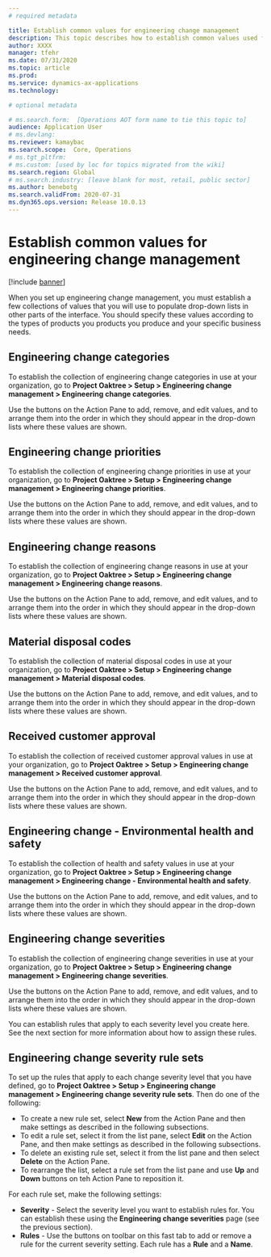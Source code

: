 ```yaml
---
# required metadata

title: Establish common values for engineering change management
description: This topic describes how to establish common values used for parameters in various parts of engineering change management.
author: XXXX
manager: tfehr
ms.date: 07/31/2020
ms.topic: article
ms.prod: 
ms.service: dynamics-ax-applications
ms.technology: 

# optional metadata

# ms.search.form:  [Operations AOT form name to tie this topic to]
audience: Application User
# ms.devlang: 
ms.reviewer: kamaybac
ms.search.scope:  Core, Operations
# ms.tgt_pltfrm: 
# ms.custom: [used by loc for topics migrated from the wiki]
ms.search.region: Global
# ms.search.industry: [leave blank for most, retail, public sector]
ms.author: benebotg
ms.search.validFrom: 2020-07-31
ms.dyn365.ops.version: Release 10.0.13
---
```


# Establish common values for engineering change management

[!include [banner](../includes/banner.md)]

When you set up engineering change management, you must establish a few collections of values that you will use to populate drop-down lists in other parts of the interface. You should specify these values according to the types of products you products you produce and your specific business needs.

## Engineering change categories

<!-- KFM Briefly describe what these values are used for and link to any topics where they come up. -->

To establish the collection of engineering change categories in use at your organization, go to **Project Oaktree > Setup > Engineering change management > Engineering change categories**.

Use the buttons on the Action Pane to add, remove, and edit values, and to arrange them into the order in which they should appear in the drop-down lists where these values are shown.

## Engineering change priorities

<!-- KFM Briefly describe what these values are used for and link to any topics where they come up. -->

To establish the collection of engineering change priorities in use at your organization, go to **Project Oaktree > Setup > Engineering change management > Engineering change priorities**.

Use the buttons on the Action Pane to add, remove, and edit values, and to arrange them into the order in which they should appear in the drop-down lists where these values are shown.

## Engineering change reasons

<!-- KFM Briefly describe what these values are used for and link to any topics where they come up. -->

To establish the collection of engineering change reasons in use at your organization, go to **Project Oaktree > Setup > Engineering change management > Engineering change reasons**.

Use the buttons on the Action Pane to add, remove, and edit values, and to arrange them into the order in which they should appear in the drop-down lists where these values are shown.

## Material disposal codes

<!-- KFM Briefly describe what these values are used for and link to any topics where they come up. -->

To establish the collection of material disposal codes in use at your organization, go to **Project Oaktree > Setup > Engineering change management > Material disposal codes**.

Use the buttons on the Action Pane to add, remove, and edit values, and to arrange them into the order in which they should appear in the drop-down lists where these values are shown.

## Received customer approval

<!-- KFM Briefly describe what these values are used for and link to any topics where they come up. -->

To establish the collection of received customer approval values in use at your organization, go to **Project Oaktree > Setup > Engineering change management > Received customer approval**.

Use the buttons on the Action Pane to add, remove, and edit values, and to arrange them into the order in which they should appear in the drop-down lists where these values are shown.

## Engineering change - Environmental health and safety

<!-- KFM Briefly describe what these values are used for and link to any topics where they come up. -->

To establish the collection of health and safety values in use at your organization, go to **Project Oaktree > Setup > Engineering change management > Engineering change - Environmental health and safety**.

Use the buttons on the Action Pane to add, remove, and edit values, and to arrange them into the order in which they should appear in the drop-down lists where these values are shown.

## Engineering change severities

<!-- KFM Briefly describe what these values are used for and link to any topics where they come up. -->

To establish the collection of engineering change severities in use at your organization, go to **Project Oaktree > Setup > Engineering change management > Engineering change severities**.

Use the buttons on the Action Pane to add, remove, and edit values, and to arrange them into the order in which they should appear in the drop-down lists where these values are shown.

You can establish rules that apply to each severity level you create here. See the next section for more information about how to assign these rules.

## Engineering change severity rule sets

<!-- KFM Briefly describe what these settings do and link to any topics where they come up. -->

To set up the rules that apply to each change severity level that you have defined, go to **Project Oaktree > Setup > Engineering change management > Engineering change severity rule sets**. Then do one of the following:

- To create a new rule set, select **New** from the Action Pane and then make settings as described in the following subsections.
- To edit a rule set, select it from the list pane, select **Edit** on the Action Pane, and then make settings as described in the following subsections.
- To delete an existing rule set, select it from the list pane and then select **Delete** on the Action Pane.
- To rearrange the list, select a rule set from the list pane and use **Up** and **Down** buttons on teh Action Pane to reposition it.

For each rule set, make the following settings:

- **Severity** - Select the severity level you want to establish rules for. You can establish these using the **Engineering change severities** page (see the previous section).
- **Rules** - Use the buttons on toolbar on this fast tab to add or remove a rule for the current severity setting. Each rule has a **Rule** and a **Name**. <!-- KFM Where do these rules come from? Should we define each of them here? What is the Name for? -->
